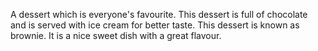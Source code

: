 A dessert which is everyone's favourite. This dessert is full of chocolate and is served with ice cream for better taste. This dessert is known as brownie. It is a nice sweet dish with a great flavour. 